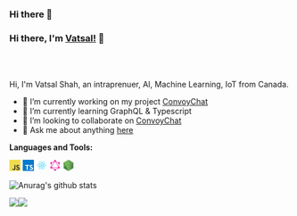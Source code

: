 ### Hi there 👋

<!--
**vatsal2210/vatsal2210** is a ✨ _special_ ✨ repository because its `README.md` (this file) appears on your GitHub profile.

Here are some ideas to get you started:

- 🔭 I’m currently working on ...
- 🌱 I’m currently learning ...
- 👯 I’m looking to collaborate on ...
- 🤔 I’m looking for help with ...
- 💬 Ask me about ...
- 📫 How to reach me: ...
- 😄 Pronouns: ...
- ⚡ Fun fact: ...
-->


### Hi there, I'm [Vatsal!](https://vatsalshah.in) 👋

<br />
<br />

Hi, I'm Vatsal Shah, an intraprenuer, AI, Machine Learning, IoT from Canada. 

- 🔭 I’m currently working on my project [ConvoyChat](https://github.com/vatsal2210/convoychat)
- 🌱 I’m currently learning GraphQL & Typescript
- 👯 I’m looking to collaborate on [ConvoyChat](https://github.com/vatsal2210/convoychat)
- 💬 Ask me about anything [here](https://github.com/vatsal2210/vatsal2210/issues)

**Languages and Tools:**  

<code><img height="20" src="https://raw.githubusercontent.com/github/explore/80688e429a7d4ef2fca1e82350fe8e3517d3494d/topics/javascript/javascript.png"></code>
<code><img height="20" src="https://raw.githubusercontent.com/github/explore/80688e429a7d4ef2fca1e82350fe8e3517d3494d/topics/typescript/typescript.png"></code>
<code><img height="20" src="https://raw.githubusercontent.com/github/explore/80688e429a7d4ef2fca1e82350fe8e3517d3494d/topics/react/react.png"></code>
<code><img height="20" src="https://raw.githubusercontent.com/github/explore/5c058a388828bb5fde0bcafd4bc867b5bb3f26f3/topics/graphql/graphql.png"></code>
<code><img height="20" src="https://raw.githubusercontent.com/github/explore/80688e429a7d4ef2fca1e82350fe8e3517d3494d/topics/nodejs/nodejs.png"></code>


![Anurag's github stats](https://github-readme-stats.anuraghazra1.vercel.app/api?username=vatsal2210&show_icons=true&hide_border=true)

<a href="https://github.com/vatsal2210/github-readme-stats">
  <img align="left" src="https://github-readme-stats.anuraghazra1.vercel.app/api/pin/?username=vatsal2210&repo=github-readme-stats" />
</a>

<a href="https://github.com/vatsal2210/vatsal2210.github.io">
  <img align="left" src="https://github-readme-stats.anuraghazra1.vercel.app/api/pin/?username=vatsal2210&repo=vatsal2210.github.io" />
</a>

